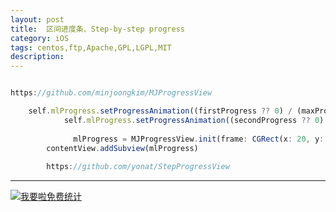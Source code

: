 ```yaml
---
layout: post
title:  区间进度条、Step-by-step progress
category: iOS
tags: centos,ftp,Apache,GPL,LGPL,MIT
description: 
---
```


```javascript

https://github.com/minjoongkim/MJProgressView

    self.mlProgress.setProgressAnimation((firstProgress ?? 0) / (maxProgress ?? 0))
            self.mlProgress.setProgressAnimation((secondProgress ?? 0) / (maxProgress ?? 0) )
            
              mlProgress = MJProgressView.init(frame: CGRect(x: 20, y: 0, width: kScreenWidth - 34 - 42, height: 3), progressCount: 2, color: [ColorConst.color_df,UIColor.hexStringColor(hex: "#4C4A66")])
        contentView.addSubview(mlProgress)
        
        https://github.com/yonat/StepProgressView

```



---


<script language="javascript" type="text/javascript" src="//js.users.51.la/19176892.js"></script>
<noscript><a href="//www.51.la/?19176892" target="_blank"><img alt="&#x6211;&#x8981;&#x5566;&#x514D;&#x8D39;&#x7EDF;&#x8BA1;" src="//img.users.51.la/19176892.asp" style="border:none" /></a></noscript>

